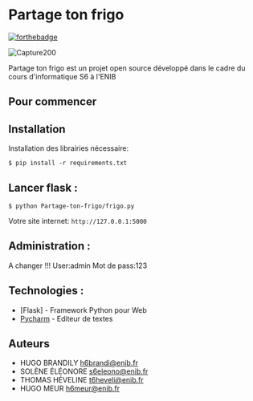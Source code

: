 # Partage ton frigo

[![forthebadge](https://forthebadge.com/images/badges/made-with-python.svg)](https://forthebadge.com)

![Capture200](https://user-images.githubusercontent.com/57805878/76347045-419d4180-6306-11ea-84b6-59658e70a1fc.PNG)

Partage ton frigo est un projet open source développé dans le cadre du cours d'informatique S6 à l'ENIB

## Pour commencer
## Installation

Installation des librairies nécessaire:

```
$ pip install -r requirements.txt
```


## Lancer flask :
```
$ python Partage-ton-frigo/frigo.py
```

Votre site internet:  `http://127.0.0.1:5000`

## Administration :
A changer !!!
User:admin
Mot de pass:123

## Technologies :

* [Flask] - Framework Python pour Web
* [Pycharm](https://www.jetbrains.com/fr-fr/pycharm/) - Editeur de textes

## Auteurs
- HUGO BRANDILY h6brandi@enib.fr
- SOLÈNE ÉLÉONORE  s6eleono@enib.fr
- THOMAS HÉVELINE  t6heveli@enib.fr
- HUGO MEUR  h6meur@enib.fr




